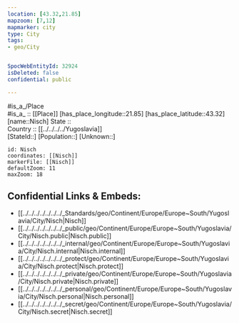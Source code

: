 ```yaml
---
location: [43.32,21.85] 
mapzoom: [7,12] 
mapmarker: city 
type: City
tags:
- geo/City


SpocWebEntityId: 32924
isDeleted: false
confidential: public

---
```

#is_a_/Place  
#is_a_ :: [[Place]] 
[has_place_longitude::21.85] 
[has_place_latitude::43.32] 
[name::Nisch] 
State ::  
Country :: [[../../../../Yugoslavia]]  
[StateId::] 
[Population::] 
[Unknown::] 


```leaflet
id: Nisch
coordinates: [[Nisch]] 
markerFile: [[Nisch]] 
defaultZoom: 11 
maxZoom: 18
```


## Confidential Links & Embeds: 
- [[../../../../../../../_Standards/geo/Continent/Europe/Europe~South/Yugoslavia/City/Nisch|Nisch]] 
- [[../../../../../../../_public/geo/Continent/Europe/Europe~South/Yugoslavia/City/Nisch.public|Nisch.public]] 
- [[../../../../../../../_internal/geo/Continent/Europe/Europe~South/Yugoslavia/City/Nisch.internal|Nisch.internal]] 
- [[../../../../../../../_protect/geo/Continent/Europe/Europe~South/Yugoslavia/City/Nisch.protect|Nisch.protect]] 
- [[../../../../../../../_private/geo/Continent/Europe/Europe~South/Yugoslavia/City/Nisch.private|Nisch.private]] 
- [[../../../../../../../_personal/geo/Continent/Europe/Europe~South/Yugoslavia/City/Nisch.personal|Nisch.personal]] 
- [[../../../../../../../_secret/geo/Continent/Europe/Europe~South/Yugoslavia/City/Nisch.secret|Nisch.secret]] 
